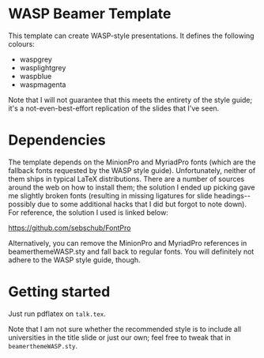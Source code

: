 # WASP Beamer Template

This template can create WASP-style presentations.  It defines the
following colours:

- waspgrey
- wasplightgrey
- waspblue
- waspmagenta

Note that I will not guarantee that this meets the entirety of the
style guide; it's a not-even-best-effort replication of the slides
that I've seen.

# Dependencies

The template depends on the MinionPro and MyriadPro fonts (which are
the fallback fonts requested by the WASP style guide).  Unfortunately,
neither of them ships in typical LaTeX distributions.  There are a
number of sources around the web on how to install them; the solution
I ended up picking gave me slightly broken fonts (resulting in missing
ligatures for slide headings-- possibly due to some additional hacks
that I did but forgot to note down).  For reference, the solution I
used is linked below:

https://github.com/sebschub/FontPro


Alternatively, you can remove the MinionPro and MyriadPro references
in beamerthemeWASP.sty and fall back to regular fonts.  You will
definitely not adhere to the WASP style guide, though.

# Getting started

Just run pdflatex on `talk.tex`.

Note that I am not sure whether the recommended style is to include
all universities in the title slide or just our own; feel free to
tweak that in `beamerthemeWASP.sty`.


